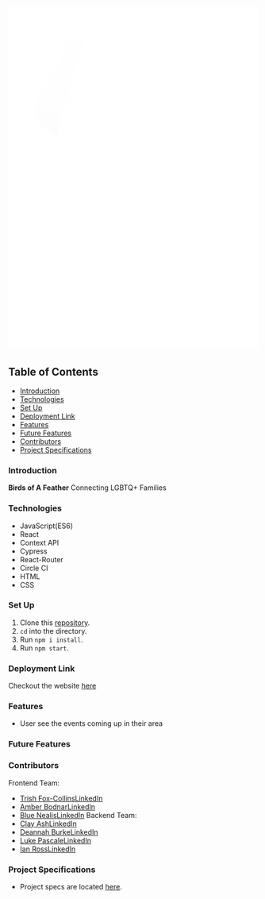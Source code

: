 ![Birds of A Feather](src/Flamingo.svg)

## Table of Contents
- [Introduction](#introduction)
- [Technologies](#technologies)
- [Set Up](#set-up)
- [Deployment Link](#deployment-link)
- [Features](#features)
- [Future Features](#future-features)
- [Contributors](#contributors)
- [Project Specifications](#project-specifications)

### Introduction

**Birds of A Feather** Connecting LGBTQ+ Families

### Technologies
- JavaScript(ES6)
- React
- Context API
- Cypress
- React-Router
- Circle CI
- HTML
- CSS

### Set Up
1. Clone this [repository](https://github.com/Feather-Flock/birds-ui).
2. `cd` into the directory.
3. Run `npm i install`.
4. Run `npm start`.

### Deployment Link

Checkout the website [here](http://www.birds-of-a-feather.net/)

### Features
- User see the events coming up in their area


### Future Features


### Contributors
Frontend Team:
- [Trish Fox-Collins](https://github.com/tfoxcollis)[LinkedIn](https://www.linkedin.com/in/trish-fox-collis/)
- [Amber Bodnar](https://github.com/abodnar1)[LinkedIn](https://www.linkedin.com/in/amberbodnar/)
- [Blue Nealis](https://github.com/BlueNealis/)[LinkedIn](https://www.linkedin.com/in/blue-nealis/)
Backend Team:
- [Clay Ash](https://github.com/clayAsh)[LinkedIn](https://www.linkedin.com/in/clay-ash-b4422b188/)
- [Deannah Burke](https://github.com/deannahburke)[LinkedIn](linkedin.com/in/deannah-burke/)
- [Luke Pascale](https://github.com/enalihai)[LinkedIn](https://www.linkedin.com/in/luke-pascale/)
- [Ian Ross](https://github.com/ross-ian28)[LinkedIn](https://www.linkedin.com/in/ross-ian28/)


### Project Specifications
- Project specs are located [here](https://mod4.turing.edu/projects/capstone/).
